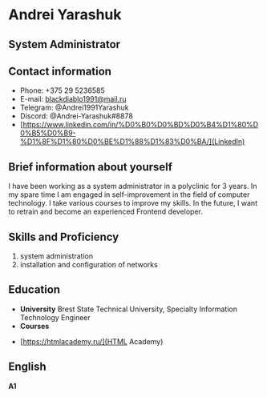 # **Andrei Yarashuk**

## **System Administrator**

## **Contact information**

* Phone: +375 29 5236585
* E-mail: blackdiablo1991@mail.ru
* Telegram: @Andrei1991Yarashuk
* Discord: @Andrei-Yarashuk#8878
* [https://www.linkedin.com/in/%D0%B0%D0%BD%D0%B4%D1%80%D0%B5%D0%B9-%D1%8F%D1%80%D0%BE%D1%88%D1%83%D0%BA/](LinkedIn) 

## **Brief information about yourself**

I have been working as a system administrator in a polyclinic for 3 years.
In my spare time I am engaged in self-improvement in the field of computer technology.
I take various courses to improve my skills. In the future,
I want to retrain and become an experienced Frontend developer.

## **Skills and Proficiency**

1. system administration
2. installation and configuration of networks

## **Education**

* **University** Brest State Technical University, Specialty Information Technology Engineer
* **Courses** 
+ [https://htmlacademy.ru/](HTML Academy)


## **English**

**A1** 
